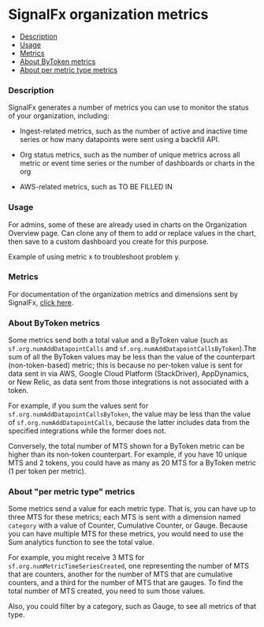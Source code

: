 # SignalFx organization metrics


- [Description](#description)
- [Usage](#usage)
- [Metrics](#metrics)
- [About ByToken metrics](#bytoken)
- [About per metric type metrics](#pertype)


### Description

SignalFx generates a number of metrics you can use to monitor the status of your organization, including:

-  Ingest-related metrics, such as the number of active and inactive time series or how many datapoints were sent using a backfill API.

-  Org status metrics, such as the number of unique metrics across all metric or event time series or the number of dashboards or charts in the org

-  AWS-related metrics, such as TO BE FILLED IN


### Usage

For admins, some of these are already used in charts on the Organization Overview page. Can clone any of them to add or replace values in the chart, then save to a custom dashboard you create for this purpose.

Example of using metric x to troubleshoot problem y.


### Metrics

For documentation of the organization metrics and dimensions sent by SignalFx, [click here](./docs).

### About ByToken metrics <a name="bytoken"></a>

Some metrics send both a total value and a ByToken value (such as `sf.org.numAddDatapointCalls` and `sf.org.numAddDatapointCallsByToken`).The sum of all the ByToken values may be less than the value of the counterpart (non-token-based) metric; this is because no per-token value is sent for data sent in via AWS, Google Cloud Platform (StackDriver), AppDynamics, or New Relic, as data sent from those integrations is not associated with a token. 

For example, if you sum the values sent for `sf.org.numAddDatapointCallsByToken`, the value may be less than the value of `sf.org.numAddDatapointCalls`, because the latter includes data from the specified integrations while the former does not.

Conversely, the total number of MTS shown for a ByToken metric can be higher than its non-token counterpart. For example, if you have 10 unique MTS and 2 tokens, you could have as many as 20 MTS for a ByToken metric (1 per token per metric). 

### About "per metric type" metrics <a name="pertype"></a> 

Some metrics send a value for each metric type. That is, you can have up to three MTS for these metrics; each MTS is sent with a dimension named  `category` with a value of Counter, Cumulative Counter, or Gauge. Because you can have multiple MTS for these metrics, you would need to use the Sum analytics function to see the total value. 

For example, you might receive 3 MTS for `sf.org.numMetricTimeSeriesCreated`, one representing the number of MTS that are counters, another for the number of MTS that are cumulative counters, and a third for the number of MTS that are gauges. To find the total number of MTS created, you need to sum those values.

Also, you could filter by a category, such as Gauge, to see all metrics of that type.

